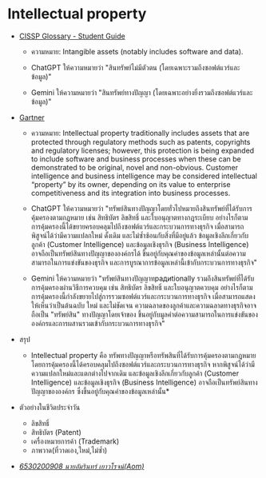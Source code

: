 # Intellectual property
  - [CISSP Glossary - Student Guide](https://www.isc2.org/certifications/cissp/cissp-student-glossary)
    - ความหมาย: Intangible assets (notably includes software and data).
      
    - ChatGPT ให้ความหมายว่า "สินทรัพย์ไม่มีตัวตน (โดยเฉพาะรวมถึงซอฟต์แวร์และข้อมูล)"
    - Gemini ให้ความหมายว่า "สินทรัพย์ทางปัญญา (โดยเฉพาะอย่างยิ่งรวมถึงซอฟต์แวร์และข้อมูล)"
  - [Gartner](https://www.gartner.com/en/information-technology/glossary/intellectual-property)
    - ความหมาย: Intellectual property traditionally includes assets that are protected through regulatory methods such as patents, copyrights and regulatory licenses; however, this protection is being expanded to include software and business processes when these can be demonstrated to be original, novel and non-obvious. Customer intelligence and business intelligence may be considered intellectual “property” by its owner, depending on its value to enterprise competitiveness and its integration into business processes.


    - ChatGPT ให้ความหมายว่า "ทรัพย์สินทางปัญญาโดยทั่วไปหมายถึงสินทรัพย์ที่ได้รับการคุ้มครองตามกฎหมาย เช่น สิทธิบัตร ลิขสิทธิ์ และใบอนุญาตทางกฎระเบียบ 
    อย่างไรก็ตาม การคุ้มครองนี้ได้ขยายครอบคลุมไปถึงซอฟต์แวร์และกระบวนการทางธุรกิจ เมื่อสามารถพิสูจน์ได้ว่ามีความแปลกใหม่ ดั้งเดิม และไม่ซ้ำซ้อนกับสิ่งที่มีอยู่แล้ว 
    ข้อมูลเชิงลึกเกี่ยวกับลูกค้า (Customer Intelligence) และข้อมูลเชิงธุรกิจ (Business Intelligence) อาจถือเป็นทรัพย์สินทางปัญญาขององค์กรได้ 
    ขึ้นอยู่กับคุณค่าของข้อมูลเหล่านั้นต่อความสามารถในการแข่งขันของธุรกิจ และการบูรณาการข้อมูลเหล่านี้เข้ากับกระบวนการทางธุรกิจ"
    - Gemini ให้ความหมายว่า "ทรัพย์สินทางปัญญาทрадиtionally รวมถึงสินทรัพย์ที่ได้รับการคุ้มครองผ่านวิธีการควบคุม เช่น สิทธิบัตร ลิขสิทธิ์ และใบอนุญาตควบคุม 
    อย่างไรก็ตาม การคุ้มครองนี้กำลังขยายไปสู่การรวมซอฟต์แวร์และกระบวนการทางธุรกิจ เมื่อสามารถแสดงให้เห็นว่าเป็นต้นฉบับ ใหม่ และไม่ชัดเจน ความฉลาดของลูกค้าและความฉลาดทางธุรกิจอาจถือเป็น "ทรัพย์สิน" ทางปัญญาโดยเจ้าของ 
    ขึ้นอยู่กับมูลค่าต่อความสามารถในการแข่งขันขององค์กรและการผสานรวมเข้ากับกระบวนการทางธุรกิจ"
- สรุป 
  - Intellectual property คือ ทรัพทางปัญญาหรือทรัพสินที่ได้รับการคุ้มครองตามกฎหมาย โดยการคุ้มครองนี้ได้ครอบคลุมไปถึงซอฟต์แวร์และกระบวนการทางธุรกิจ หากพิสูจน์ได้ว่ามีความแปลกใหม่และแตกต่างไปจากเดิม และข้อมูลเชิงลึกเกี่ยวกับลูกค้า (Customer Intelligence) และข้อมูลเชิงธุรกิจ (Business Intelligence) อาจถือเป็นทรัพย์สินทางปัญญาขององค์กร ซึ่งขึ้นอยู่กับคุณค่าของข้อมูลเหล่านั้น*
- ตัวอย่างในชีวิตประจำวัน
  - ลิขสิทธิ์
  - สิทธิบัตร (Patent)
  - เครื่องหมายการค้า (Trademark)
  - ภาพวาด(ที่วาดเอง,ใหม่,ไม่ซ้ำ)
  
- *[6530200908 นายอัมรินทร์ เยาวโรจน์(Aom)](https://6530200908.github.io/intellectual-property)*
